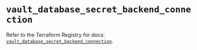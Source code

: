 # `vault_database_secret_backend_connection`

Refer to the Terraform Registry for docs: [`vault_database_secret_backend_connection`](https://registry.terraform.io/providers/hashicorp/vault/5.1.0/docs/resources/database_secret_backend_connection).
